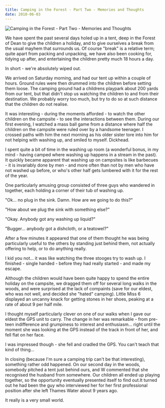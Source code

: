 ```yaml
---
title: Camping in the Forest - Part Two - Memories and Thoughts
date: 2010-06-03
---
```


![Camping in the Forest - Part Two - Memories and Thoughts](https://source.unsplash.com/ZYYS1kapOm8/1600x900)

We have spent the past several days holed up in a tent, deep in the Forest of Dean to give the children a holiday, and to give ourselves a break from the usual mayhem that surrounds us. Of course "break" is a relative term; quite apart from packing and unpacking, we have also been cooking for, tidying up after, and entertaining the children pretty much 18 hours a day.

In short - we're absolutely wiped out.

We arrived on Saturday morning, and had our tent up within a couple of hours. Ground rules were then drummed into the children before setting them loose. The camping ground had a childrens playpark about 200 yards from our tent, but that didn't stop us watching the children to and from their destination. We probably worry too much, but try to do so at such distance that the children do not realise.

It was interesting - during the moments afforded - to watch the other children on the campsite - to see the interactions between them. During our first evening, I watched a mass ball game from a distance where half the children on the campsite were ruled over by a handsome teenager. I crossed paths with him the next morning as his older sister tore into him for not helping with washing up, and smiled to myself. Dickhead.

I spent quite a bit of time in the washing up room (a wonderful bonus, in my mind - having camped where washing up happens in a stream in the past). It quickly became apparent that washing up on campsites is like barbecues - it is invariably done by men - and more often than not by men who have not washed up before, or who's other half gets lumbered with it for the rest of the year.

One particularly amusing group consisted of three guys who wandered in together, each holding a corner of their tub of washing up.

"Ok... no plug in the sink. Damn. How are we going to do this?"

"How about we plug the sink with something else?"

"Okay. Anybody got any washing up liquid?"

"Bugger... anybody got a dishcloth, or a teatowel?"

After a few minutes it appeared that one of them thought he was being particularly useful to the others by standing just behind them, not actually offering to help, or to do anything really.

I kid you not... it was like watching the three stooges try to wash up. I finished - single handed - before they had really started - and made my escape.

Although the children would have been quite happy to spend the entire holiday on the campsite, we dragged them off for several long walks in the woods, and were surprised at the lack of compaints (save for our eldest, who was not well, and decided she "hated" camping). Little Miss 6 displayed an uncanny knack for getting stones in her shoes, peaking at a rate of about 9 per half mile.

I thought myself particularly clever on one of our walks when I gave our eldest the GPS unit to carry. The change in her was remarkable - from pre-teen indifference and grumpiness to interest and enthusiasm... right until the moment she was looking at the GPS instead of the track in front of her, and fell flat on her face.

I was impressed though - she fell and cradled the GPS. You can't teach that kind of thing...

In closing (because I'm sure a camping trip can't be that interesting), something rather odd happened. On our second day in the woods, somebody pitched a tent just behind ours, and W commented that she recognised the husband from somewhere. Our children all ended up playing together, so the opportunity eventually presented itself to find out.It turned out he had been the guy who interviewed her for her first professional position after she left Thames Water about 9 years ago.

It really is a very small world.